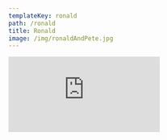 ```yaml
---
templateKey: ronald
path: /ronald
title: Ronald
image: /img/ronaldAndPete.jpg
---
```

<iframe class="ronaldVid" src="https://player.vimeo.com/video/525393017" frameborder="0" allow="autoplay; fullscreen" ><iframe>
<h3 style="text-align: center; font-weight: bold;">Stand with us, <a href="/join">join the conversation.</a> </br></h3>


